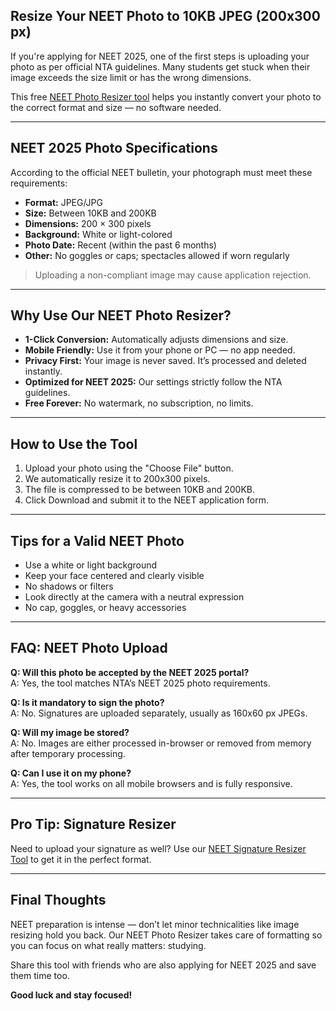 ## Resize Your NEET Photo to 10KB JPEG (200x300 px)

If you're applying for NEET 2025, one of the first steps is uploading your photo as per official NTA guidelines. Many students get stuck when their image exceeds the size limit or has the wrong dimensions.

This free [NEET Photo Resizer tool](/tools/image/neet-photo-resizer) helps you instantly convert your photo to the correct format and size — no software needed.

---

## NEET 2025 Photo Specifications

According to the official NEET bulletin, your photograph must meet these requirements:

- **Format:** JPEG/JPG
- **Size:** Between 10KB and 200KB
- **Dimensions:** 200 × 300 pixels
- **Background:** White or light-colored
- **Photo Date:** Recent (within the past 6 months)
- **Other:** No goggles or caps; spectacles allowed if worn regularly

> Uploading a non-compliant image may cause application rejection.

---

## Why Use Our NEET Photo Resizer?

- **1-Click Conversion:** Automatically adjusts dimensions and size.
- **Mobile Friendly:** Use it from your phone or PC — no app needed.
- **Privacy First:** Your image is never saved. It’s processed and deleted instantly.
- **Optimized for NEET 2025:** Our settings strictly follow the NTA guidelines.
- **Free Forever:** No watermark, no subscription, no limits.

---

## How to Use the Tool

1. Upload your photo using the "Choose File" button.
2. We automatically resize it to 200x300 pixels.
3. The file is compressed to be between 10KB and 200KB.
4. Click Download and submit it to the NEET application form.

---

## Tips for a Valid NEET Photo

- Use a white or light background
- Keep your face centered and clearly visible
- No shadows or filters
- Look directly at the camera with a neutral expression
- No cap, goggles, or heavy accessories

---

## FAQ: NEET Photo Upload

**Q: Will this photo be accepted by the NEET 2025 portal?**  
A: Yes, the tool matches NTA’s NEET 2025 photo requirements.

**Q: Is it mandatory to sign the photo?**  
A: No. Signatures are uploaded separately, usually as 160x60 px JPEGs.

**Q: Will my image be stored?**  
A: No. Images are either processed in-browser or removed from memory after temporary processing.

**Q: Can I use it on my phone?**  
A: Yes, the tool works on all mobile browsers and is fully responsive.

---

## Pro Tip: Signature Resizer

Need to upload your signature as well? Use our [NEET Signature Resizer Tool](/coming-soon) to get it in the perfect format.

---

## Final Thoughts

NEET preparation is intense — don’t let minor technicalities like image resizing hold you back. Our NEET Photo Resizer takes care of formatting so you can focus on what really matters: studying.

Share this tool with friends who are also applying for NEET 2025 and save them time too.

**Good luck and stay focused!**

